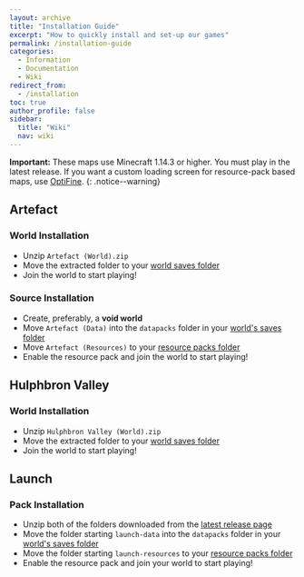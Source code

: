 ```yaml
---
layout: archive
title: "Installation Guide"
excerpt: "How to quickly install and set-up our games"
permalink: /installation-guide
categories:
  - Information
  - Documentation
  - Wiki
redirect_from:
  - /installation
toc: true
author_profile: false
sidebar:
  title: "Wiki"
  nav: wiki
---
```


**Important:** These maps use Minecraft 1.14.3 or higher. You must play in the latest release. If you want a custom loading screen for resource-pack based maps, use [OptiFine](https://optifine.net/downloads).
{: .notice--warning}

## **Artefact**
### World Installation
- Unzip `Artefact (World).zip`
- Move the extracted folder to your [world saves folder](https://www.youtube.com/watch?v=wTAAbeWiC6M)
- Join the world to start playing!

### Source Installation
- Create, preferably, a **void world**
- Move `Artefact (Data)` into the `datapacks` folder in your [world's saves folder](https://www.youtube.com/watch?v=wTAAbeWiC6M)
- Move `Artefact (Resources)` to your [resource packs folder](https://youtu.be/8rFK_HmzEdk?t=152)
- Enable the resource pack and join the world to start playing!

## **Hulphbron Valley**
### World Installation
- Unzip `Hulphbron Valley (World).zip`
- Move the extracted folder to your [world saves folder](https://www.youtube.com/watch?v=wTAAbeWiC6M)
- Join the world to start playing!

## **Launch**
### Pack Installation
- Unzip both of the folders downloaded from the [latest release page](https://github.com/origami-games/launch/releases/latest)
- Move the folder starting `launch-data` into the `datapacks` folder in your [world's saves folder](https://www.youtube.com/watch?v=wTAAbeWiC6M)
- Move the folder starting `launch-resources` to your [resource packs folder](https://youtu.be/8rFK_HmzEdk?t=152)
- Enable the resource pack and join your world to start playing!
